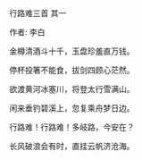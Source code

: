 行路难三首 其一

作者: 李白

金樽清酒斗十千，玉盘珍羞直万钱。

停杯投箸不能食，拔剑四顾心茫然。

欲渡黄河冰塞川，将登太行雪满山。

闲来垂钓碧溪上，忽复乘舟梦日边。

行路难！行路难！多岐路，今安在？

长风破浪会有时，直挂云帆济沧海。
